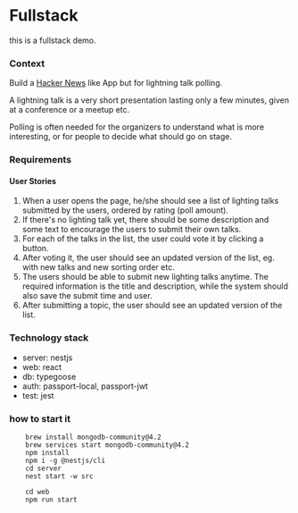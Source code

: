 # Fullstack
this is a fullstack demo. 

### Context

Build a [Hacker News](https://news.ycombinator.com/) like App but for lightning talk polling.

A lightning talk is a very short presentation lasting only a few minutes, given at a conference or a meetup etc.

Polling is often needed for the organizers to understand what is more interesting, or for people to decide what should go on stage.

### Requirements

#### User Stories

1. When a user opens the page, he/she should see a list of lighting talks submitted by the users, ordered by rating \(poll amount\).
2. If there's no lighting talk yet, there should be some description and some text to encourage the users to submit their own talks.
3. For each of the talks in the list, the user could vote it by clicking a button.
4. After voting it, the user should see an updated version of the list, eg. with new talks and new sorting order etc.
5. The users should be able to submit new lighting talks anytime. The required information is the title and description, while the system should also save the submit time and user.
6. After submitting a topic, the user should see an updated version of the list.

### Technology stack
- server: nestjs
- web: react
- db: typegoose
- auth: passport-local, passport-jwt
- test: jest
  
### how to start it
```
    brew install mongodb-community@4.2
    brew services start mongodb-community@4.2
    npm install
    npm i -g @nestjs/cli
    cd server 
    nest start -w src

    cd web 
    npm run start
```

